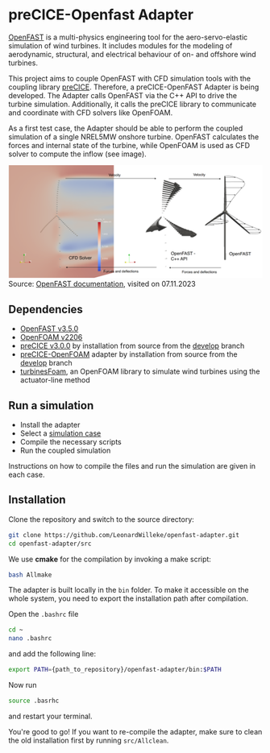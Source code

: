 # preCICE-Openfast Adapter

[OpenFAST](https://openfast.readthedocs.io/en/dev/index.html) is a multi-physics engineering tool for the aero-servo-elastic simulation of wind turbines. It includes modules for the modeling of aerodynamic, structural, and electrical behaviour of on- and offshore wind turbines.

This project aims to couple OpenFAST with CFD simulation tools with the coupling library [preCICE](https://precice.org/). Therefore, a preCICE-OpenFAST Adapter is being developed. The Adapter calls OpenFAST via the C++ API to drive the turbine simulation. Additionally, it calls the preCICE library to communicate and coordinate with CFD solvers like OpenFOAM.

As a first test case, the Adapter should be able to perform the coupled simulation of a single NREL5MW onshore turbine. OpenFAST calculates the forces and internal state of the turbine, while OpenFOAM is used as CFD solver to compute the inflow (see image).

![img](images/openfast-coupling-scheme.png)
Source: [OpenFAST documentation](https://ganesh-openfast.readthedocs.io/en/latest/_images/actuatorLine_illustrationViz.pdf), visited on 07.11.2023

## Dependencies

- [OpenFAST v3.5.0](https://openfast.readthedocs.io/en/main/source/install/index.html)
- [OpenFOAM v2206](https://www.openfoam.com/news/main-news/openfoam-v2206)
- [preCICE v3.0.0](https://precice.org/installation-overview.html) by installation from source from the [develop](https://github.com/precice/precice) branch
- [preCICE-OpenFOAM](https://precice.org/adapter-openfoam-get.html) adapter by installation from source from the [develop](https://github.com/precice/openfoam-adapter) branch
- [turbinesFoam](https://github.com/turbinesFoam/turbinesFoam), an OpenFOAM library to simulate wind turbines using the actuator-line method

## Run a simulation

- Install the adapter
- Select a [simulation case](https://github.com/LeonardWilleke/openfast-adapter/tree/main/cases)
- Compile the necessary scripts
- Run the coupled simulation

Instructions on how to compile the files and run the simulation are given in each case.

## Installation

Clone the repository and switch to the source directory:

```bash
git clone https://github.com/LeonardWilleke/openfast-adapter.git
cd openfast-adapter/src
```

We use **cmake** for the compilation by invoking a make script:

```bash
bash Allmake
```

The adapter is built locally in the `bin` folder. To make it accessible on the whole system, you need to export the installation path after compilation.

Open the `.bashrc` file

```bash
cd ~
nano .bashrc
```

and add the following line:

```bash
export PATH={path_to_repository}/openfast-adapter/bin:$PATH
```

Now run

```bash
source .basrhc
```

and restart your terminal.

You're good to go! If you want to re-compile the adapter, make sure to clean the old installation first by running `src/Allclean`.
